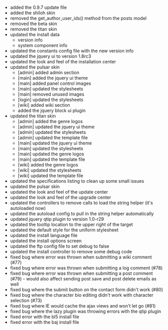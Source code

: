 * added the 0.9.7 update file
* added the shiloh skin
* removed the get\_author\_user\_ids() method from the posts model
* removed the beta skin
* removed the titan skin
* updated the install data
    * version info
    * system component info
* updated the constants config file with the new version info
* updated the jquery ui to version 1.8rc3
* updated the look and feel of the installation center
* updated the pulsar skin
    * [admin] added admin section
    * [main] added the jquery ui theme
    * [main] added panel control images
    * [main] updated the stylesheets
    * [main] removed unused images
    * [login] updated the stylesheets
    * [wiki] added wiki section
    * added the jquery block ui plugin
* updated the titan skin
    * [admin] added the genre logos
    * [admin] updated the jquery ui theme
    * [admin] updated the stylesheets
    * [admin] updated the template file
    * [main] updated the jquery ui theme
    * [main] updated the stylesheets
    * [main] updated the genre logos
    * [main] updated the template file
    * [wiki] added the genre logos
    * [wiki] updated the stylesheets
    * [wiki] updated the template file
* updated the specifications listing to clean up some small issues
* updated the pulsar skin
* updated the look and feel of the update center
* updated the look and feel of the upgrade center
* updated the controllers to remove calls to load the string helper (it's autoloaded now)
* updated the autoload config to pull in the string helper automatically
* updated jquery qtip plugin to version 1.0-r29
* updated the tooltip location to the upper right of the target
* updated the default style for the uniform stylesheet
* updated the install language file
* updated the install options screen
* updated the ftp config file to set debug to false
* updated the install controller to remove some debug code
* fixed bug where error was thrown when submitting a wiki comment (#77)
* fixed bug where error was thrown when submitting a log comment (#78)
* fixed bug where error was thrown when submitting a post comment (#79) - would also affect sending post save and post delete emails as well
* fixed bug where the submit button on the contact form didn't work (#80)
* fixed bug where the character bio editing didn't work with character selection (#73)
* fixed bug where IE would cache the ajax views and won't let go (#81)
* fixed bug where the lazy plugin was throwing errors with the qtip plugin
* fixed error with the bl5 install file
* fixed error with the baj install file